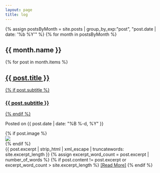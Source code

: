 ```yaml
---
layout: page
title: log
---
```


{% assign postsByMonth = site.posts | group_by_exp:"post", "post.date | date: '%b %Y'" %}
{% for month in postsByMonth %}

<h2 id="{{ month.name | slugify }}" class="archive__subtitle">{{ month.name }}</h2>

{% for post in month.items %}

<div class="posts-list">
    <article class="post-preview">
        <a href="{{ post.url | prepend: site.baseurl }}">
            <h2 class="post-title">{{ post.title }}</h2>
            {% if post.subtitle %}
            <h3 class="post-subtitle">
                {{ post.subtitle }}
            </h3>
            {% endif %}
        </a>
        <p class="post-meta">
            Posted on {{ post.date | date: "%B %-d, %Y" }}
        </p>
        <div class="post-entry-container">
            {% if post.image %}
            <div class="post-image">
                <a href="{{ post.url | prepend: site.baseurl }}">
                    <img src="{{ post.image }}">
                </a>
            </div>
            {% endif %}
            <div class="post-entry">
                {{ post.excerpt | strip_html | xml_escape | truncatewords: site.excerpt_length }}
                {% assign excerpt_word_count = post.excerpt | number_of_words %}
                {% if post.content != post.excerpt or excerpt_word_count > site.excerpt_length %}
                <a href="{{ post.url | prepend: site.baseurl }}" class="post-read-more">[Read&nbsp;More]</a>
                {% endif %}
            </div>
        </div>
    </article>
</div>

